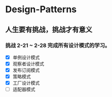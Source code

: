 # Design-Patterns

## 人生要有挑战，挑战才有意义

### 挑战 2-21 ~ 2-28 完成所有设计模式的学习。

- [x] 单例设计模式
- [x] 观察者设计模式
- [x] 发布订阅模式
- [x] 策略模式
- [x] 工厂设计模式
- [ ] 适配器模式